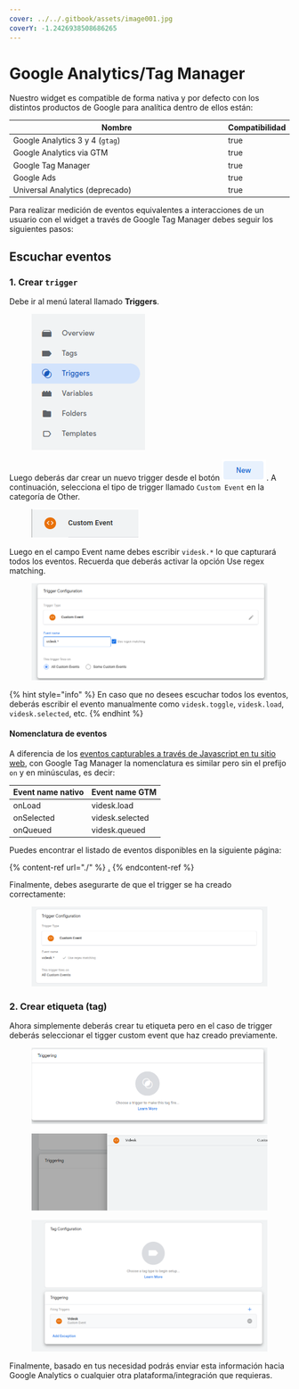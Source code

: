 ```yaml
---
cover: ../../.gitbook/assets/image001.jpg
coverY: -1.2426938508686265
---
```


# Google Analytics/Tag Manager

Nuestro widget es compatible de forma nativa y por defecto con los distintos productos de Google para analítica dentro de ellos están:

<table><thead><tr><th width="525.111083984375">Nombre</th><th data-type="checkbox">Compatibilidad</th></tr></thead><tbody><tr><td>Google Analytics 3 y 4 (<code>gtag</code>)</td><td>true</td></tr><tr><td>Google Analytics via GTM</td><td>true</td></tr><tr><td>Google Tag Manager</td><td>true</td></tr><tr><td>Google Ads</td><td>true</td></tr><tr><td>Universal Analytics (deprecado)</td><td>true</td></tr></tbody></table>

Para realizar medición de eventos equivalentes a interacciones de un usuario con el widget a través de Google Tag Manager debes seguir los siguientes pasos:

## Escuchar eventos

### 1. Crear `trigger`

Debe ir al menú lateral llamado **Triggers**.

<figure><img src="../../.gitbook/assets/image (70).png" alt=""><figcaption></figcaption></figure>

Luego deberás dar crear un nuevo trigger desde el botón ![](<../../.gitbook/assets/image (71).png>). A continuación, selecciona el tipo de trigger llamado `Custom Event` en la categoría de Other.

<figure><img src="../../.gitbook/assets/image (72).png" alt=""><figcaption></figcaption></figure>

Luego en el campo Event name debes escribir `videsk.*` lo que capturará todos los eventos. Recuerda que deberás activar la opción Use regex matching.

<figure><img src="../../.gitbook/assets/image (74).png" alt=""><figcaption></figcaption></figure>

{% hint style="info" %}
En caso que no desees escuchar todos los eventos, deberás escribir el evento manualmente como `videsk.toggle`, `videsk.load`, `videsk.selected`, etc.
{% endhint %}

#### Nomenclatura de eventos

A diferencia de los [eventos capturables a través de Javascript en tu sitio web](../api/eventos.md), con Google Tag Manager la nomenclatura es similar pero sin el prefijo `on` y en minúsculas, es decir:

| Event name nativo | Event name GTM  |
| ----------------- | --------------- |
| onLoad            | videsk.load     |
| onSelected        | videsk.selected |
| onQueued          | videsk.queued   |

Puedes encontrar el listado de eventos disponibles en la siguiente página:

{% content-ref url="./" %}
[.](./)
{% endcontent-ref %}

Finalmente, debes asegurarte de que el trigger se ha creado correctamente:

<figure><img src="../../.gitbook/assets/image (75).png" alt=""><figcaption></figcaption></figure>

### 2. Crear etiqueta (tag)

Ahora simplemente deberás crear tu etiqueta pero en el caso de trigger deberás seleccionar el tigger custom event que haz creado previamente.

<figure><img src="../../.gitbook/assets/image (76).png" alt=""><figcaption></figcaption></figure>

<figure><img src="../../.gitbook/assets/image (77).png" alt=""><figcaption></figcaption></figure>

<figure><img src="../../.gitbook/assets/image (78).png" alt=""><figcaption></figcaption></figure>

Finalmente, basado en tus necesidad podrás enviar esta información hacia Google Analytics o cualquier otra plataforma/integración que requieras.
